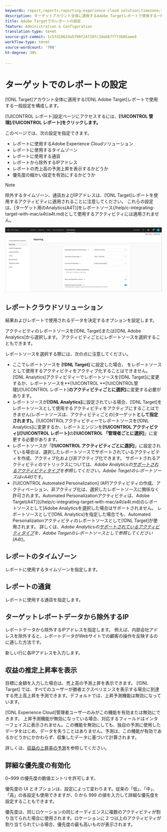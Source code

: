 ```yaml
---
keywords: report;reports;reporting;experience cloud solution;timezone;time zone;currency;exclude IPs;estimated lift in revenue;revenue;lift in revenue;fine-grained priorities;fine-grained
description: ターゲットアカウント全体に適用するAdobe Targetレポートで使用する一般設定を構成します。 レポート(ターゲットまたはAnalytics)、レポートに使用するタイムゾーンと通貨の形式、レポートから除外するIPアドレス、および売上高の予測上昇率を表示するかどうか、およびレポートの優先度を細かく設定するかどうかについて、Adobe Experience Cloudを設定できます。
title: Adobe Targetでのレポートの設定
feature: Administration & Configuration
translation-type: tm+mt
source-git-commit: 1c5fd1062da5f90f24720fc3deb67f7f3b05aee9
workflow-type: tm+mt
source-wordcount: '708'
ht-degree: 30%

---
```



# ターゲットでのレポートの設定

[!DNL Target]アカウント全体に適用する[!DNL Adobe Target]レポートで使用する一般設定を構成します。

[!UICONTROL レポート]設定ページにアクセスするには、**[!UICONTROL 管理]**/**[!UICONTROL レポート]をクリックします。**

このページでは、次の設定を指定できます。

* レポートに使用するAdobe Experience Cloudソリューション
* レポートに使用するタイムゾーン
* レポートに使用する通貨
* レポートから除外するIPアドレス
* レポートの売上高の予測上昇を表示するかどうか
* 優先度の細かい設定を有効にするかどうか

>[!NOTE]
>
>除外するタイムゾーン、通貨およびIPアドレスは、[!DNL Target]レポートを使用するアクティビティに適用されることに注意してください。 これらの設定は、[ターゲット用のAnalytics(A4T)]をレポートソース(/help/c-integrating-target-with-mac/a4t/a4t.md)として使用するアクティビティには適用されません。

![レポートページ](/help/administrating-target/assets/reporting.png)

## レポートクラウドソリューション

結果およびレポートで使用されるデータを決定するオプションを設定します。

アクティビティのレポートソースを[!DNL Target]または[!DNL Adobe Analytics]から選択します。 アクティビティごとにレポートソースを選択することもできます。

レポートソースを選択する際には、次の点に注意してください。

* ここでレポートソースを **[!DNL Target]** に設定した場合、 をレポートソースとして使用するアクティビティをアクティブ化することはできません。[!DNL Analytics]アクティビティーでレポートソースを[!DNL Target]に変更するか、レポートソースを&#x200B;**[!UICONTROL **[!UICONTROL &#x200B;管理]/[!UICONTROL レポート&#x200B;]**のアクティビティごとに選択]**&#x200B;に変更する必要があります。
* レポートソースが&#x200B;**[!DNL Analytics]**&#x200B;に設定されている場合、[!DNL Target]をレポートソースとして使用するアクティビティをアクティブにすることはできません(レポートソースは、アクティビティごとの]ターゲット&#x200B;**として指定されます)。**[!UICONTROL &#x200B;アクティビティーでレポートソースを[!DNL Analytics]に変更するか、レポートエンジンを&#x200B;**[!UICONTROL アクティビティ]/[!UICONTROL レポート]**&#x200B;の&#x200B;**[!UICONTROL 「管理者ごとに選択]**」に変更する必要があります。
* レポートソースが「**[!UICONTROL アクティビティごとに選択]**」に設定されている場合は、選択したレポートソースでサポートされているアクティビティを作成、アクティブ化および非アクティブ化できます。 サポートされるアクティビティのマトリックスについては、*Adobe Analyticsの[サポートされるアクティビティタイプ](/help/c-integrating-target-with-mac/a4t/a4t.md#section_F487896214BF4803AF78C552EF1669AA)を参照してください。Adobe Targetのレポートソースは&lt;A4t)*&#x200B;です。
* [!UICONTROL Automated Personalization] (AP)アクティビティの作成、アクティベーション、非アクティブ化は、選択したレポートソースに関係なく許可されます。Automated Personalizationアクティビティは、Adobe Target(A4T)](/help/c-integrating-target-with-mac/a4t/a4t.md)のレポートソースとして[Adobe Analyticsを選択した場合はサポートされません。 レポートソースとして[!DNL Analytics]を指定した場合でも、Automated Personalizationアクティビティのレポートソースとして[!DNL Target]が使用されます。 詳しくは、*Adobe Analyticsの[サポートされているアクティビティタイプ](/help/c-integrating-target-with-mac/a4t/a4t.md#section_F487896214BF4803AF78C552EF1669AA)を、Adobe Targetのレポートソースとして参照してください(A4t)*。

## レポートのタイムゾーン

レポートに使用するタイムゾーンを指定します。

## レポートの通貨

レポートに使用する通貨を指定します。

## ターゲットレポートデータから除外するIP

レポートデータから除外するIPアドレスを指定します。 例えば、内部会社アドレスを除外すると、レポートデータがWebサイトでの顧客の操作を反映するのに適した方法です。

新しい行に各IPアドレスを入力します。

## 収益の推定上昇率を表示

目標に金額を入力した場合は、売上高の予測上昇を表示できます。 [!DNL Target] では、すべてのユーザーが勝者エクスペリエンスを表示する場合に到達する売上高上昇を予測できます。デフォルトでは、上昇予測機能は無効になっています。

[!DNL Experience Cloud]管理者ユーザーのみがこの機能を有効または無効にできます。 上昇予測機能が無効になっている場合、対応するフィールドはインターフェイスに表示されません。この機能を無効にしても、独自の予測に使用したデータをはじめ、データを失うことはありません。予測は、この機能が有効であるかどうかにかかわらず、収集したデータに基づいて計算されます。

詳しくは、[収益の上昇率の予測](/help/administrating-target/r-target-account-preferences/estimating-lift-in-revenue.md)を参照してください。

## 詳細な優先度の有効化

0~999 の優先度の数値エントリを許可します。

優先度の UI とオプションは、設定によって変わります。従来の「低」、「中」、「高」の各設定も使用できますが、0 から 999 の値を入力して詳細な優先度を設定することもできます。

優先度は、同じロケーションの同じオーディエンスに複数のアクティビティが割り当てられた場合に使用されます。ロケーションに 2 つ以上のアクティビティが割り当てられている場合、優先度の最も高いものが表示されます。
